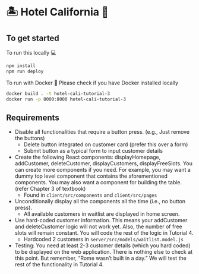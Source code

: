 # 🏝 Hotel California 🏨

## To get started

To run this locally 💻

```bash
npm install
npm run deploy
```

To run with Docker 🐳
Please check if you have Docker installed locally

```bash
docker build . -t hotel-cali-tutorial-3
docker run -p 8000:8000 hotel-cali-tutorial-3
```

## Requirements

- Disable all functionalities that require a button press. (e.g., Just remove the buttons)
  - Delete button integrated on customer card (prefer this over a form)
  - Submit button as a typical form to input customer details
- Create the following React components: displayHomepage, addCustomer, deleteCustomer, displayCustomers, displayFreeSlots. You can create more components if you need. For example, you may want a dummy top level component that contains the aforementioned components. You may also want a component for building the table. (refer Chapter 3 of textbook)
  - Found in `client/src/components` and `client/src/pages`
- Unconditionally display all the components all the time (i.e., no button press).
  - All available customers in waitlist are displayed in home screen.
- Use hard-coded customer information. This means your addCustomer and deleteCustomer logic will not work yet. Also, the number of free slots will remain constant. You will code the rest of the logic in Tutorial 4.
  - Hardcoded 2 customers in `server/src/models/waitlist.model.js`
- Testing: You need at least 2-3 customer details (which you hard coded) to be displayed on the web application. There is nothing else to check at this point. But remember, “Rome wasn’t built in a day.” We will test the rest of the functionality in Tutorial 4.

